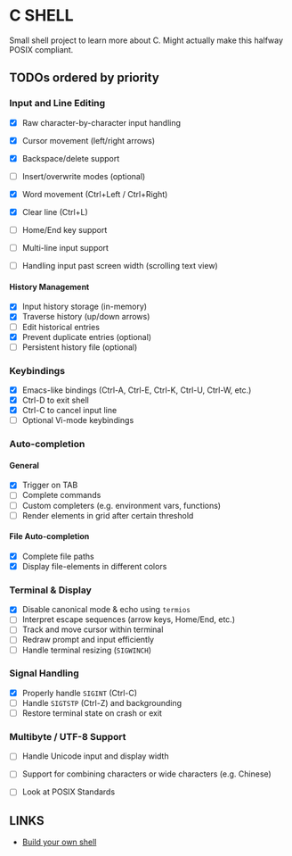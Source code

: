 # C SHELL

Small shell project to learn more about C. Might actually make this halfway POSIX compliant.

## TODOs ordered by priority

### Input and Line Editing
- [x] Raw character-by-character input handling
- [x] Cursor movement (left/right arrows)
- [x] Backspace/delete support
- [ ] Insert/overwrite modes (optional)
- [x] Word movement (Ctrl+Left / Ctrl+Right)
- [x] Clear line (Ctrl+L)
- [ ] Home/End key support

- [ ] Multi-line input support
- [ ] Handling input past screen width (scrolling text view)

#### History Management
- [x] Input history storage (in-memory)
- [x] Traverse history (up/down arrows)
- [ ] Edit historical entries
- [x] Prevent duplicate entries (optional)
- [ ] Persistent history file (optional)

### Keybindings
- [x] Emacs-like bindings (Ctrl-A, Ctrl-E, Ctrl-K, Ctrl-U, Ctrl-W, etc.)
- [x] Ctrl-D to exit shell
- [x] Ctrl-C to cancel input line
- [ ] Optional Vi-mode keybindings

### Auto-completion
#### General
- [x] Trigger on TAB
- [ ] Complete commands
- [ ] Custom completers (e.g. environment vars, functions)
- [ ] Render elements in grid after certain threshold
#### File Auto-completion
- [x] Complete file paths
- [x] Display file-elements in different colors

### Terminal & Display
- [x] Disable canonical mode & echo using `termios`
- [ ] Interpret escape sequences (arrow keys, Home/End, etc.)
- [ ] Track and move cursor within terminal
- [ ] Redraw prompt and input efficiently
- [ ] Handle terminal resizing (`SIGWINCH`)

###  Signal Handling
- [x] Properly handle `SIGINT` (Ctrl-C)
- [ ] Handle `SIGTSTP` (Ctrl-Z) and backgrounding
- [ ] Restore terminal state on crash or exit

### Multibyte / UTF-8 Support
- [ ] Handle Unicode input and display width
- [ ] Support for combining characters or wide characters (e.g. Chinese)

- [ ] Look at POSIX Standards

## LINKS
- [Build your own shell](https://github.com/tokenrove/build-your-own-shell)
